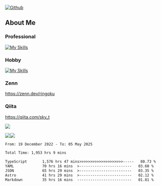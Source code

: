 [![Github](https://img.shields.io/github/followers/skyt-a?label=Follow&style=social)](https://github.com/skyt-a)

## About Me
### Professional
[![My Skills](https://skillicons.dev/icons?i=react,ts,js,nodejs,java,graphql,firebase,githubactions&theme=light)](https://skillicons.dev)
### Hobby
[![My Skills](https://skillicons.dev/icons?i=unity,rust,py&theme=light)](https://skillicons.dev)

### Zenn
https://zenn.dev/ringoku
### Qiita
https://qiita.com/sky_t


![](https://github-profile-summary-cards.vercel.app/api/cards/profile-details?username=skyt-a&theme=default)

![](https://github-profile-summary-cards.vercel.app/api/cards/repos-per-language?username=skyt-a&theme=default)![](https://github-profile-summary-cards.vercel.app/api/cards/stats?username=RinGoku&theme=default)

<!--START_SECTION:waka-->

```txt
From: 19 December 2022 - To: 05 May 2025

Total Time: 1,953 hrs 9 mins

TypeScript       1,576 hrs 47 mins>>>>>>>>>>>>>>>>>>>>-----   80.73 %
YAML             70 hrs 16 mins  >------------------------   03.60 %
JSON             65 hrs 29 mins  >------------------------   03.35 %
Astro            41 hrs 29 mins  >------------------------   02.12 %
Markdown         35 hrs 16 mins  -------------------------   01.81 %
```

<!--END_SECTION:waka-->

